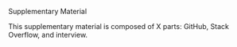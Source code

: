 Supplementary Material

This supplementary material is composed of X parts: GitHub, Stack Overflow, and interview.
